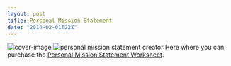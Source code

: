 ```yaml
---
layout: post
title: Personal Mission Statement
date: "2014-02-01T22Z"
---
```


![cover-image](/content/images/2014/Feb/personal_mission_statement_creation.jpg)
![personal mission statement creator](/content/images/2014/Feb/personal_mission_statement.png)
Here where you can purchase the [Personal Mission Statement Worksheet](https://gum.co/cspm).
